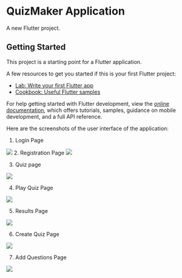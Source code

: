 # QuizMaker Application

A new Flutter project.

## Getting Started

This project is a starting point for a Flutter application.

A few resources to get you started if this is your first Flutter project:

- [Lab: Write your first Flutter app](https://docs.flutter.dev/get-started/codelab)
- [Cookbook: Useful Flutter samples](https://docs.flutter.dev/cookbook)

For help getting started with Flutter development, view the
[online documentation](https://docs.flutter.dev/), which offers tutorials,
samples, guidance on mobile development, and a full API reference.

Here are the screenshots of the user interface of the application:

1. Login Page
<img src="https://user-images.githubusercontent.com/99127741/201453189-11e2e5ef-d975-4aa2-9712-c453e87b8ec1.png">
2. Registration Page
<img src="https://user-images.githubusercontent.com/99127741/201453369-6ff46beb-742f-49aa-a77e-817460f7b153.png">

3. Quiz page
<img src="https://user-images.githubusercontent.com/99127741/201453381-a968f082-f09d-484c-840c-5131351b8f28.png">

4. Play Quiz Page
<img src="https://user-images.githubusercontent.com/99127741/201453383-d941eeee-90b4-4c67-bd41-e1604cd35a50.png">

5. Results Page
<img src="https://user-images.githubusercontent.com/99127741/201453384-25aeb560-5b46-4f8c-8abd-8bf2320f62c8.png">

6. Create Quiz Page
<img src="https://user-images.githubusercontent.com/99127741/201453389-469fe35a-09c8-43c2-b1ed-94f62cd54f12.png">

7. Add Questions Page
<img src="https://user-images.githubusercontent.com/99127741/201453394-f933d7b8-01a9-4bc7-b526-fe6d7263b175.png">

